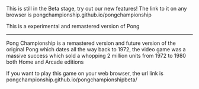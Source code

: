 This is still in the Beta stage, try out our new features!
The link to it on any browser is pongchampionship.github.io/pongchampionship

This is a experimental and remastered version of Pong
_____________________________________________________

Pong Championship is a remastered version and future version of the original Pong which dates all the way back to 1972, the video game was a massive success which sold a whopping 2 million units from 1972 to 1980 both Home and Arcade editions

If you want to play this game on your web browser, the url link is pongchampionship.github.io/pongchampionshipbeta/
